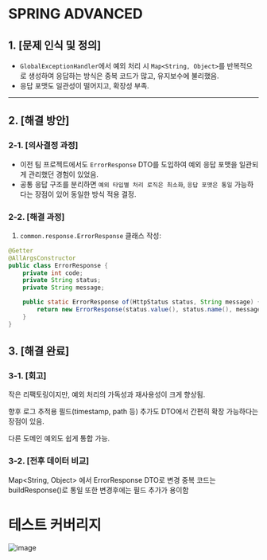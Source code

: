 # SPRING ADVANCED
## 1. [문제 인식 및 정의]
- `GlobalExceptionHandler`에서 예외 처리 시 `Map<String, Object>`를 반복적으로 생성하여 응답하는 방식은 중복 코드가 많고, 유지보수에 불리했음.
- 응답 포맷도 일관성이 떨어지고, 확장성 부족.

---

## 2. [해결 방안]

### 2-1. [의사결정 과정]
- 이전 팀 프로젝트에서도 `ErrorResponse` DTO를 도입하여 예외 응답 포맷을 일관되게 관리했던 경험이 있었음.
- 공통 응답 구조를 분리하면 `예외 타입별 처리 로직은 최소화`, `응답 포맷은 통일` 가능하다는 장점이 있어 동일한 방식 적용 결정.

### 2-2. [해결 과정]
1. `common.response.ErrorResponse` 클래스 작성:

```java
@Getter
@AllArgsConstructor
public class ErrorResponse {
    private int code;
    private String status;
    private String message;

    public static ErrorResponse of(HttpStatus status, String message) {
        return new ErrorResponse(status.value(), status.name(), message);
    }
}
```

## 3. [해결 완료]
### 3-1. [회고]
작은 리팩토링이지만, 예외 처리의 가독성과 재사용성이 크게 향상됨.

향후 로그 추적용 필드(timestamp, path 등) 추가도 DTO에서 간편히 확장 가능하다는 장점이 있음.

다른 도메인 예외도 쉽게 통합 가능.

### 3-2. [전후 데이터 비교]
Map<String, Object> 에서 ErrorResponse DTO로 변경
중복 코드는 buildResponse()로 통일
또한 변경후에는 필드 추가가 용이함


# 테스트 커버리지
![image](https://github.com/user-attachments/assets/9169c3ca-4415-4975-b937-c284968fceca)


